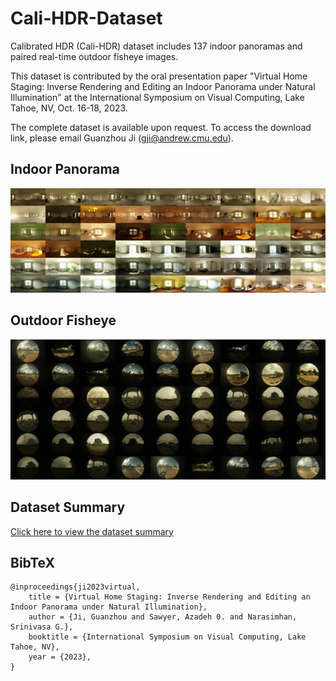 # Cali-HDR-Dataset
Calibrated HDR (Cali-HDR) dataset includes 137 indoor panoramas and paired real-time outdoor fisheye images.

This dataset is contributed by the oral presentation paper "Virtual Home Staging: Inverse Rendering and Editing an Indoor Panorama under Natural Illumination" at the International Symposium on Visual Computing, Lake Tahoe, NV, Oct. 16-18, 2023. 

The complete dataset is available upon request. 
To access the download link, please email Guanzhou Ji (gji@andrew.cmu.edu). 

## Indoor Panorama
![Image Alt Text](scene.jpg)

## Outdoor Fisheye
![Image Alt Text](env.jpg)

## Dataset Summary
[Click here to view the dataset summary](Cali-HDR_data.pdf)


## BibTeX
```
@inproceedings{ji2023virtual,
    title = {Virtual Home Staging: Inverse Rendering and Editing an Indoor Panorama under Natural Illumination},
    author = {Ji, Guanzhou and Sawyer, Azadeh 0. and Narasimhan, Srinivasa G.},
    booktitle = {International Symposium on Visual Computing, Lake Tahoe, NV},
    year = {2023},
}
```
